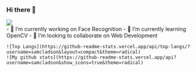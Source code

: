 ### Hi there 👋
<!DOCTYPE html>
<html>
  <head>
      <link href='https://stackpath.bootstrapcdn.com/bootstrap/4.5.2/css/bootstrap.min.css'>
  </head>
 <body>
    <div class='row'>
      <div class='col-6'>
      <img src='https://i.pinimg.com/originals/8c/9a/07/8c9a079986a4ce112882fea6db3ffdee.gif'>
      </div>
      <div class='col-6'>
      - 🔭 I’m currently working on Face Recognition
      - 🌱 I’m currently learning OpenCV
      - 👯 I’m looking to collaborate on Web Development
      </div>
    </div>
   
    ![Top Langs](https://github-readme-stats.vercel.app/api/top-langs/?username=samcladson&layout=compact&theme=radical)
    ![My github stats](https://github-readme-stats.vercel.app/api?username=samcladson&show_icons=true&theme=radical)
</body>
</html>
